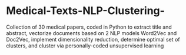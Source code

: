 # Medical-Texts-NLP-Clustering-
Collection of 30 medical papers, coded in Python to extract title and abstract, vectorize documents based on 2 NLP models Word2Vec and Doc2Vec, implement dimensionality reduction, determine optimal set of clusters, and cluster via personally-coded unsupervised learning
